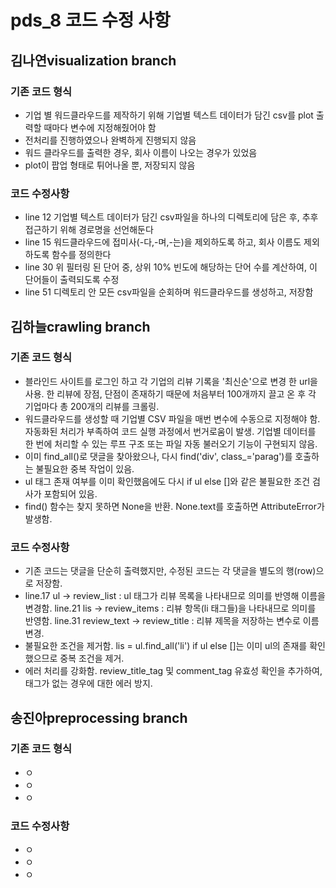 # pds_8 코드 수정 사항

## 김나연visualization branch
### 기존 코드 형식
- 기업 별 워드클라우드를 제작하기 위해 기업별 텍스트 데이터가 담긴 csv를 plot 출력할 때마다 변수에 지정해줬어야 함
- 전처리를 진행하였으나 완벽하게 진행되지 않음
- 워드 클라우드를 출력한 경우, 회사 이름이 나오는 경우가 있었음
- plot이 팝업 형태로 튀어나올 뿐, 저장되지 않음

### 코드 수정사항
- line 12 기업별 텍스트 데이터가 담긴 csv파일을 하나의 디렉토리에 담은 후, 추후 접근하기 위해 경로명을 선언해둔다
- line 15 워드클라우드에 접미사(-다,-며,-는)을 제외하도록 하고, 회사 이름도 제외하도록 함수를 정의한다
- line 30 위 필터링 된 단어 중, 상위 10% 빈도에 해당하는 단어 수를 계산하여, 이 단어들이 출력되도록 수정
- line 51 디렉토리 안 모든 csv파일을 순회하며 워드클라우드를 생성하고, 저장함
  

## 김하늘crawling branch
### 기존 코드 형식
- 블라인드 사이트를 로그인 하고 각 기업의 리뷰 기록을 '최신순'으로 변경 한 url을 사용. 한 리뷰에 장점, 단점이 존재하기 때문에 처음부터 
  100개까지 끌고 온 후 각 기업마다 총 200개의 리뷰를 크롤링.
- 워드클라우드를 생성할 때 기업별 CSV 파일을 매번 변수에 수동으로 지정해야 함. 자동화된 처리가 부족하여 코드 실행 과정에서 번거로움이 
  발생. 기업별 데이터를 한 번에 처리할 수 있는 루프 구조 또는 파일 자동 불러오기 기능이 구현되지 않음.
- 이미 find_all()로 댓글을 찾아왔으나, 다시 find('div', class_='parag')를 호출하는 불필요한 중복 작업이 있음.
- ul 태그 존재 여부를 이미 확인했음에도 다시 if ul else []와 같은 불필요한 조건 검사가 포함되어 있음.
- find() 함수는 찾지 못하면 None을 반환. None.text를 호출하면 AttributeError가 발생함.
  
### 코드 수정사항
- 기존 코드는 댓글을 단순히 출력했지만, 수정된 코드는 각 댓글을 별도의 행(row)으로 저장함. 
- line.17 ul → review_list : ul 태그가 리뷰 목록을 나타내므로 의미를 반영해 이름을 변경함.
  line.21 lis → review_items : 리뷰 항목(li 태그들)을 나타내므로 의미를 반영함.
  line.31 review_text → review_title : 리뷰 제목을 저장하는 변수로 이름 변경.
- 불필요한 조건을 제거함. lis = ul.find_all('li') if ul else []는 이미 ul의 존재를 확인했으므로 중복 조건을 제거.
- 에러 처리를 강화함. review_title_tag 및 comment_tag 유효성 확인을 추가하여, 태그가 없는 경우에 대한 에러 방지.


## 송진아preprocessing branch
### 기존 코드 형식
- ㅇ
- ㅇ
- ㅇ
  
### 코드 수정사항
- ㅇ
- ㅇ
- ㅇ




